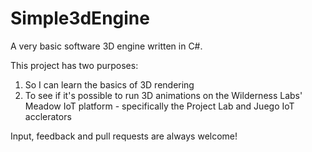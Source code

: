 # Simple3dEngine
A very basic software 3D engine written in C#.

This project has two purposes:
1. So I can learn the basics of 3D rendering
2. To see if it's possible to run 3D animations on the Wilderness Labs' Meadow IoT platform - specifically the Project Lab and Juego IoT acclerators

Input, feedback and pull requests are always welcome!
